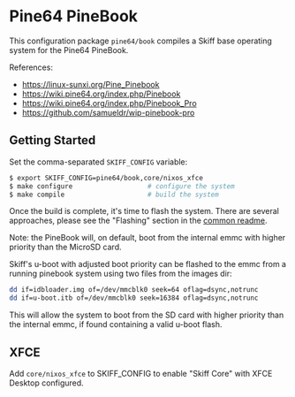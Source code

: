 # Pine64 PineBook

This configuration package `pine64/book` compiles a Skiff base operating system
for the Pine64 PineBook.

References: 

 - https://linux-sunxi.org/Pine_Pinebook
 - https://wiki.pine64.org/index.php/Pinebook
 - https://wiki.pine64.org/index.php/Pinebook_Pro
 - https://github.com/samueldr/wip-pinebook-pro

## Getting Started

Set the comma-separated `SKIFF_CONFIG` variable:

```sh
$ export SKIFF_CONFIG=pine64/book,core/nixos_xfce
$ make configure                   # configure the system
$ make compile                     # build the system
```

Once the build is complete, it's time to flash the system. There are several
approaches, please see the "Flashing" section in the [common readme].

[common readme]: ../

Note: the PineBook will, on default, boot from the internal emmc with higher
priority than the MicroSD card.

Skiff's u-boot with adjusted boot priority can be flashed to the emmc from a
running pinebook system using two files from the images dir:

```sh
dd if=idbloader.img of=/dev/mmcblk0 seek=64 oflag=dsync,notrunc
dd if=u-boot.itb of=/dev/mmcblk0 seek=16384 oflag=dsync,notrunc
```

This will allow the system to boot from the SD card with higher priority than
the internal emmc, if found containing a valid u-boot flash.

## XFCE

Add `core/nixos_xfce` to SKIFF_CONFIG to enable "Skiff Core" with XFCE Desktop
configured.

